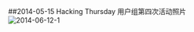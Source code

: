 ##2014-05-15 Hacking Thursday
用户组第四次活动照片  
![2014-06-12-1](http://hrblug.qiniudn.com/2014-06-12-1.jpg)  

